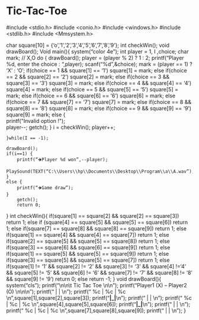 # Tic-Tac-Toe
#include <stdio.h>
#include <conio.h>
#include <windows.h>
#include <stdlib.h>
#include <Mmsystem.h>

char square[10] = {‘o’,’1’,’2’,’3’,’4’,’5’,’6’,’7’,’8’,’9’};
int checkWin();
void drawBoard();
Void main(){
	system(“color 4e”);
	int player = 1, I ,choice;
	char mark; // X,O
	do {
		drawBoard();
		player = (player % 2) ? 1 : 2;
		printf(“Player %d, enter the choice : “,player);
		scanf(“%d”,&choice);
		mark = (player == 1) ? ‘X’ : ‘O’;
	if(choice == 1 && square[1] == ‘1’)
			square[1] = mark;
		else if(choice == 2 && square[2] == ‘2’)
			square[2] = mark;
			else if(choice == 3 && square[3] == ‘3’)
			square[3] = mark;
			else if(choice == 4 && square[4] == ‘4’)
			square[4] = mark;
			else if(choice == 5 && square[5] == ‘5’)
                                        square[5] = mark;
			else if(choice == 6 && square[6] == ‘6’)
			square[6] = mark;
			else if(choice == 7 && square[7] == ‘7’)
			square[7] = mark;
			else if(choice == 8 && square[8] == ‘8’)
			square[8] = mark;
			else if(choice == 9 && square[9] == ‘9’)
			square[9] = mark;
else {	
          printf("Invalid option !");	
          player--;	
	getch();
        }
i = checkWin();
			player++;

	}while(I == -1);

	drawBoard();
	if(i==1) {
		printf(“🡺Player %d won”,--player);
		PlaySound(TEXT(“C:\\Users\\hp\\Documents\\Desktop\\Program\\a\\A.wav”),NULL,SND_SYNC);
	}
	else {
		printf(“🡺Game draw”);
	}
		getch();
		return 0;
}
int checkWin(){
	if(square[1] == square[2] && square[2] == square[3])
		return 1;
	else if (square[4] == square[5] && square[5] == square[6])
		return 1;
	else if(square[7] == square[8] && square[8] == square[9])
		return 1;
	else if(square[1] == square[4] && square[4] == square[7])
		return 1;
	else if(square[2] == square[5] && square[5] == square[8])
		return 1;
	else if(square[3] == square[6] && square[6] == square[9])
		return 1;
	else if(square[1] == square[5] && square[5] == square[9])
		return 1;
	else if(square[3] == square[5] && square[5] == square[7])
		return 1;
	else if(square[1] != ‘1’ && square[2] != ‘2’ && square[3] != ‘3’ && square[4] !=‘4’ && square[5] != ‘5’ && square[6] != ‘6’ && square[7] != ‘7’ && square[8] != ‘8’ && square[9] != ‘9’)
                              return 0;
                else
		return -1;
}
void drawBoard(){
	system(“cls”);
	printf(“\n\n\t Tic Tac Toe \n\n”);
	printf(“Player1 (X) – Player2 (O) \n\n\n”);
	printf(“     |     |     \n”);
	printf(“  %c  |  %c  |  %c  \n”,square[1],square[2],square[3]);
	printf(“__|_|__\n”);
	printf(“     |     |     \n”);
	printf(“  %c  |  %c  |  %c  \n”,square[4],square[5],square[6]);
	printf(“__|_|__\n”);
	printf(“     |     |     \n”);
	printf(“  %c  |  %c  |  %c  \n”,square[7],square[8],square[9]);
	printf(“     |     |     \n”);
}
